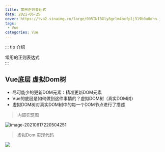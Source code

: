 ```yaml
---
title: 常用正则表达式
date: 2021-06-25
cover: https://tva2.sinaimg.cn/large/005INI3Xly8grlm4oxfplj319b0u0dhn.jpg
tags:
 - Vue
categories: Vue
---
```


::: tip 介绍

常用的正则表达式<br>
:::

<!-- more -->

## Vue底层 虚拟Dom树

* 尽可能少的更新DOM元素：精准更新DOM元素
* Vue的底层是如何做到这件事情的？虚拟DOM树（真实DOM树）
* 虚拟DOM树对真实DOM树中的每一个DOM节点进行了描述

> 内部实现图

![image-20210617220504251](https://tva4.sinaimg.cn/large/005INI3Xly8grlm6byn5fj30gv07g3yf.jpg)

> 虚拟Dom 实现代码

![](https://tva4.sinaimg.cn/large/005INI3Xly8grlm7lpnhnj30hr0dtju6.jpg)
